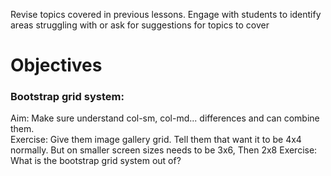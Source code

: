Revise topics covered in previous lessons. Engage with students to identify areas struggling with or ask for suggestions for topics to cover


# Objectives
### Bootstrap grid system:
Aim: Make sure understand col-sm, col-md... differences and can combine them.  
Exercise: Give them image gallery grid. Tell them that want it to be 4x4 normally. But on smaller screen sizes needs to be 3x6, Then 2x8
Exercise: What is the bootstrap grid system out of?


